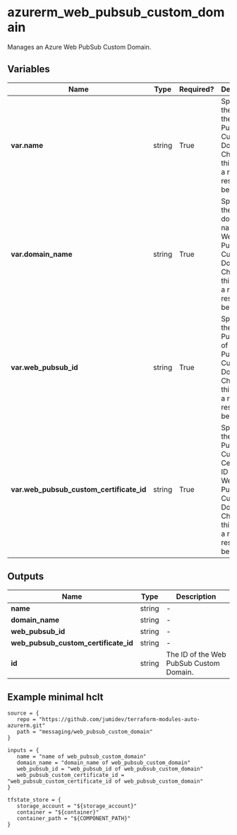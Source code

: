 # azurerm_web_pubsub_custom_domain

Manages an Azure Web PubSub Custom Domain.

## Variables

| Name | Type | Required? |  Description |
| ---- | ---- | --------- |  ----------- |
| **var.name** | string | True | Specifies the name of the Web PubSub Custom Domain. Changing this forces a new resource to be created. | 
| **var.domain_name** | string | True | Specifies the custom domain name of the Web PubSub Custom Domain. Changing this forces a new resource to be created. | 
| **var.web_pubsub_id** | string | True | Specifies the Web PubSub ID of the Web PubSub Custom Domain. Changing this forces a new resource to be created. | 
| **var.web_pubsub_custom_certificate_id** | string | True | Specifies the Web PubSub Custom Certificate ID of the Web PubSub Custom Domain. Changing this forces a new resource to be created. | 



## Outputs

| Name | Type | Description |
| ---- | ---- | --------- | 
| **name** | string  | - | 
| **domain_name** | string  | - | 
| **web_pubsub_id** | string  | - | 
| **web_pubsub_custom_certificate_id** | string  | - | 
| **id** | string  | The ID of the Web PubSub Custom Domain. | 

## Example minimal hclt

```hcl
source = {
   repo = "https://github.com/jumidev/terraform-modules-auto-azurerm.git" 
   path = "messaging/web_pubsub_custom_domain" 
}

inputs = {
   name = "name of web_pubsub_custom_domain" 
   domain_name = "domain_name of web_pubsub_custom_domain" 
   web_pubsub_id = "web_pubsub_id of web_pubsub_custom_domain" 
   web_pubsub_custom_certificate_id = "web_pubsub_custom_certificate_id of web_pubsub_custom_domain" 
}

tfstate_store = {
   storage_account = "${storage_account}" 
   container = "${container}" 
   container_path = "${COMPONENT_PATH}" 
}


```
